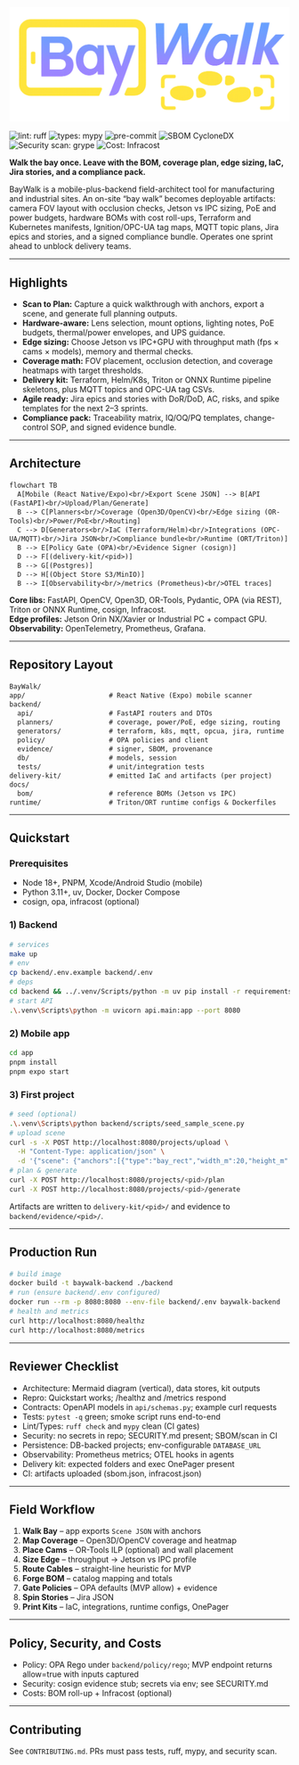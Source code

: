 ![BW Wordmark](bw_wordmark.png)

![lint: ruff](https://img.shields.io/badge/lint-ruff-4B8BBE?labelColor=555)
![types: mypy](https://img.shields.io/badge/types-mypy-3776AB?labelColor=555)
![pre-commit](https://img.shields.io/badge/pre--commit-enabled-brightgreen?logo=pre-commit&logoColor=white)
![SBOM CycloneDX](https://img.shields.io/badge/SBOM-CycloneDX-blue)
![Security scan: grype](https://img.shields.io/badge/security%20scan-grype-informational)
![Cost: Infracost](https://img.shields.io/badge/cost-Infracost-00A8E0)

**Walk the bay once. Leave with the BOM, coverage plan, edge sizing, IaC, Jira stories, and a compliance pack.**

BayWalk is a mobile-plus-backend field-architect tool for manufacturing and industrial sites. An on-site “bay walk” becomes deployable artifacts: camera FOV layout with occlusion checks, Jetson vs IPC sizing, PoE and power budgets, hardware BOMs with cost roll-ups, Terraform and Kubernetes manifests, Ignition/OPC-UA tag maps, MQTT topic plans, Jira epics and stories, and a signed compliance bundle. Operates one sprint ahead to unblock delivery teams.

---

## Highlights

- **Scan to Plan:** Capture a quick walkthrough with anchors, export a scene, and generate full planning outputs.
- **Hardware-aware:** Lens selection, mount options, lighting notes, PoE budgets, thermal/power envelopes, and UPS guidance.
- **Edge sizing:** Choose Jetson vs IPC+GPU with throughput math (fps × cams × models), memory and thermal checks.
- **Coverage math:** FOV placement, occlusion detection, and coverage heatmaps with target thresholds.
- **Delivery kit:** Terraform, Helm/K8s, Triton or ONNX Runtime pipeline skeletons, plus MQTT topics and OPC-UA tag CSVs.
- **Agile ready:** Jira epics and stories with DoR/DoD, AC, risks, and spike templates for the next 2–3 sprints.
- **Compliance pack:** Traceability matrix, IQ/OQ/PQ templates, change-control SOP, and signed evidence bundle.

---

## Architecture

```mermaid
flowchart TB
  A[Mobile (React Native/Expo)<br/>Export Scene JSON] --> B[API (FastAPI)<br/>Upload/Plan/Generate]
  B --> C[Planners<br/>Coverage (Open3D/OpenCV)<br/>Edge sizing (OR-Tools)<br/>Power/PoE<br/>Routing]
  C --> D[Generators<br/>IaC (Terraform/Helm)<br/>Integrations (OPC-UA/MQTT)<br/>Jira JSON<br/>Compliance bundle<br/>Runtime (ORT/Triton)]
  B --> E[Policy Gate (OPA)<br/>Evidence Signer (cosign)]
  D --> F[(delivery-kit/<pid>)]
  B --> G[(Postgres)]
  D --> H[(Object Store S3/MinIO)]
  B --> I[Observability<br/>/metrics (Prometheus)<br/>OTEL traces]
```

**Core libs:** FastAPI, OpenCV, Open3D, OR-Tools, Pydantic, OPA (via REST), Triton or ONNX Runtime, cosign, Infracost.  
**Edge profiles:** Jetson Orin NX/Xavier or Industrial PC + compact GPU.  
**Observability:** OpenTelemetry, Prometheus, Grafana.

---

## Repository Layout

```
BayWalk/
app/                     # React Native (Expo) mobile scanner
backend/
  api/                   # FastAPI routers and DTOs
  planners/              # coverage, power/PoE, edge sizing, routing
  generators/            # terraform, k8s, mqtt, opcua, jira, runtime
  policy/                # OPA policies and client
  evidence/              # signer, SBOM, provenance
  db/                    # models, session
  tests/                 # unit/integration tests
delivery-kit/            # emitted IaC and artifacts (per project)
docs/
  bom/                   # reference BOMs (Jetson vs IPC)
runtime/                 # Triton/ORT runtime configs & Dockerfiles
```

---

## Quickstart

### Prerequisites
- Node 18+, PNPM, Xcode/Android Studio (mobile)
- Python 3.11+, uv, Docker, Docker Compose
- cosign, opa, infracost (optional)

### 1) Backend

```bash
# services
make up
# env
cp backend/.env.example backend/.env
# deps
cd backend && ../.venv/Scripts/python -m uv pip install -r requirements.in && cd ..
# start API
.\.venv\Scripts\python -m uvicorn api.main:app --port 8080
```

### 2) Mobile app

```bash
cd app
pnpm install
pnpm expo start
```

### 3) First project

```bash
# seed (optional)
.\.venv\Scripts\python backend/scripts/seed_sample_scene.py
# upload scene
curl -s -X POST http://localhost:8080/projects/upload \
  -H "Content-Type: application/json" \
  -d '{"scene": {"anchors":[{"type":"bay_rect","width_m":20,"height_m":10}],"zones":[{"name":"lane_A"}]},"name":"Bay A","targets":{"num_cameras":8,"target_fps":8}}'
# plan & generate
curl -X POST http://localhost:8080/projects/<pid>/plan
curl -X POST http://localhost:8080/projects/<pid>/generate
```

Artifacts are written to `delivery-kit/<pid>/` and evidence to `backend/evidence/<pid>/`.

---

## Production Run

```bash
# build image
docker build -t baywalk-backend ./backend
# run (ensure backend/.env configured)
docker run --rm -p 8080:8080 --env-file backend/.env baywalk-backend
# health and metrics
curl http://localhost:8080/healthz
curl http://localhost:8080/metrics
```

---

## Reviewer Checklist

- Architecture: Mermaid diagram (vertical), data stores, kit outputs
- Repro: Quickstart works; /healthz and /metrics respond
- Contracts: OpenAPI models in `api/schemas.py`; example curl requests
- Tests: `pytest -q` green; smoke script runs end-to-end
- Lint/Types: `ruff check` and `mypy` clean (CI gates)
- Security: no secrets in repo; SECURITY.md present; SBOM/scan in CI
- Persistence: DB-backed projects; env-configurable `DATABASE_URL`
- Observability: Prometheus metrics; OTEL hooks in agents
- Delivery kit: expected folders and exec OnePager present
- CI: artifacts uploaded (sbom.json, infracost.json)

---

## Field Workflow

1. **Walk Bay** – app exports `Scene JSON` with anchors
2. **Map Coverage** – Open3D/OpenCV coverage and heatmap
3. **Place Cams** – OR-Tools ILP (optional) and wall placement
4. **Size Edge** – throughput → Jetson vs IPC profile
5. **Route Cables** – straight-line heuristic for MVP
6. **Forge BOM** – catalog mapping and totals
7. **Gate Policies** – OPA defaults (MVP allow) + evidence
8. **Spin Stories** – Jira JSON
9. **Print Kits** – IaC, integrations, runtime configs, OnePager

---

## Policy, Security, and Costs
- Policy: OPA Rego under `backend/policy/rego`; MVP endpoint returns allow=true with inputs captured
- Security: cosign evidence stub; secrets via env; see SECURITY.md
- Costs: BOM roll-up + Infracost (optional)

---

## Contributing
See `CONTRIBUTING.md`. PRs must pass tests, ruff, mypy, and security scan.
